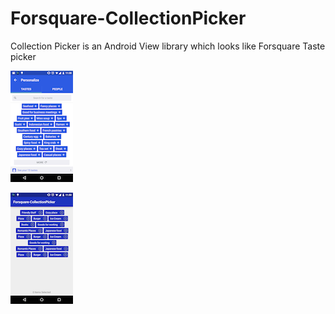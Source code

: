 # Forsquare-CollectionPicker
Collection Picker is an Android View library which looks like Forsquare Taste picker

![Example image](./image1.png)

![Example image](./image2.png)

